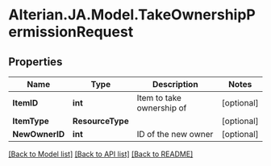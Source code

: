 # Alterian.JA.Model.TakeOwnershipPermissionRequest

## Properties

Name | Type | Description | Notes
------------ | ------------- | ------------- | -------------
**ItemID** | **int** | Item to take ownership of | [optional] 
**ItemType** | **ResourceType** |  | [optional] 
**NewOwnerID** | **int** | ID of the new owner | [optional] 

[[Back to Model list]](../README.md#documentation-for-models) [[Back to API list]](../README.md#documentation-for-api-endpoints) [[Back to README]](../README.md)

